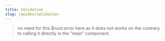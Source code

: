 ```yaml
---
title: Validation
slug: /guides/validation
---
```


> no need for this.$nuxt.error here as it does not works on the contrary to calling it directly in the "main" component.